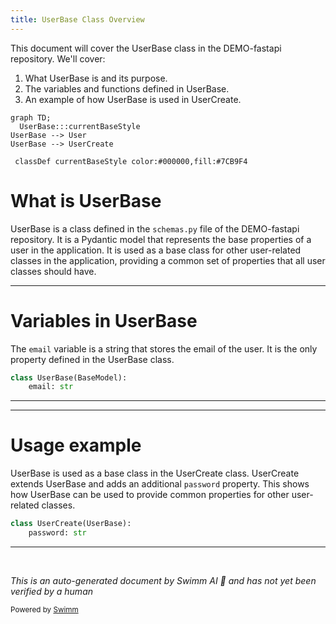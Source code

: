 ```yaml
---
title: UserBase Class Overview
---
```

This document will cover the UserBase class in the DEMO-fastapi repository. We'll cover:

1. What UserBase is and its purpose.
2. The variables and functions defined in UserBase.
3. An example of how UserBase is used in UserCreate.

```mermaid
graph TD;
  UserBase:::currentBaseStyle
UserBase --> User
UserBase --> UserCreate

 classDef currentBaseStyle color:#000000,fill:#7CB9F4
```

# What is UserBase

UserBase is a class defined in the `schemas.py` file of the DEMO-fastapi repository. It is a Pydantic model that represents the base properties of a user in the application. It is used as a base class for other user-related classes in the application, providing a common set of properties that all user classes should have.

<SwmSnippet path="/docs_src/sql_databases_peewee/sql_app/schemas.py" line="34">

---

# Variables in UserBase

The `email` variable is a string that stores the email of the user. It is the only property defined in the UserBase class.

```python
class UserBase(BaseModel):
    email: str
```

---

</SwmSnippet>

<SwmSnippet path="/docs_src/sql_databases_peewee/sql_app/schemas.py" line="38">

---

# Usage example

UserBase is used as a base class in the UserCreate class. UserCreate extends UserBase and adds an additional `password` property. This shows how UserBase can be used to provide common properties for other user-related classes.

```python
class UserCreate(UserBase):
    password: str
```

---

</SwmSnippet>

&nbsp;

*This is an auto-generated document by Swimm AI 🌊 and has not yet been verified by a human*

<SwmMeta version="3.0.0" repo-id="Z2l0aHViJTNBJTNBREVNTy1mYXN0YXBpJTNBJTNBZ2lsYWRuYXZvdA==" repo-name="DEMO-fastapi" doc-type="general-class"><sup>Powered by [Swimm](/)</sup></SwmMeta>
